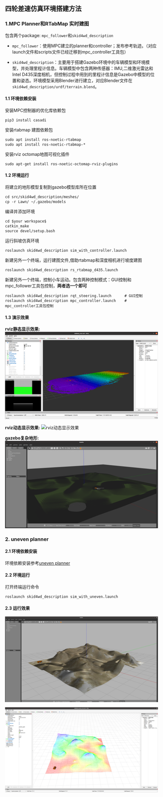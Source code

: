 ## 四轮差速仿真环境搭建方法

### 1.MPC Planner和RTabMap 实时建图

包含两个package: ```mpc_follower```和```skid4wd_description```

* ```mpc_follower```：使用MPC建立的planner和controller；发布参考轨迹。（对应launch文件和scripts文件已经迁移到mpc_controller工具包）

* ```skid4wd_description```：主要用于搭建Gazebo环境中的车辆模型和环境模型，并处理里程计信息。车辆模型中包含两种传感器：IMU,二维激光雷达和Intel D435深度相机，但控制过程中用到的里程计信息是Gazebo中模型的位置和姿态。环境模型采用Blender进行建立，对应Blender文件在```skid4wd_description/urdf/terrain.blend```。

#### 1.1 环境依赖安装

安装MPC控制器的优化库依赖包

```
pip3 install casadi  
```
安装rtabmap 建图依赖包
```
sudo apt install ros-noetic-rtabmap
sudo apt install ros-noetic-rtabmap-*
```
安装rviz octomap地图可视化插件
```
sudo apt-get install ros-noetic-octomap-rviz-plugins
```

#### 1.2 环境运行

将建立的地形模型复制到gazebo模型库所在位置
```
cd src/skid4wd_description/meshes/
cp -r Lawn/ ~/.gazebo/models
```

编译并添加环境
```
cd $your workspace$
catkin_make
source devel/setup.bash
```

运行斜坡仿真环境
```
roslaunch skid4wd_description sim_with_controller.launch
```

新建另外一个终端，运行建图文件,借助rtabmap和深度相机进行坡度建图

```
roslaunch skid4wd_description rs_rtabmap_d435.launch
```

新建另外一个终端，控制小车运动。包含两种控制模式：GUI控制和mpc_follower工具包控制，**两者选一个即可**
```
roslaunch skid4wd_description rqt_steering.launch      # GUI控制
roslaunch skid4wd_description mpc_controller.launch    # mpc_controller工具包控制
```

#### 1.3 演示效果

**rviz静态显示效果:**
![rviz显示效果](./figure/rviz.png)

**rviz动态显示效果:**
![rviz动态显示效果](./figure/rviz-planner.gif)

**gazebo复杂地形:**
![gazebo显示效果](./figure/gazebo.png)

### 2. uneven planner 

#### 2.1 环境依赖安装
环境依赖安装参考[uneven planner](https://github.com/ZJU-FAST-Lab/uneven_planner)

#### 2.2 环境运行

打开终端运行命令
```
roslaunch skid4wd_description sim_with_uneven.launch
```

#### 2.3 运行效果

![uneven planner显示效果](./figure/UnevenPlannerGazebo.png)

![uneven planner显示效果](./figure/UnevenPlannerRviz.png)

